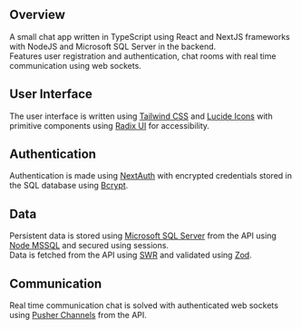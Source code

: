 ## Overview

A small chat app written in TypeScript using React and NextJS frameworks with NodeJS and Microsoft SQL Server in the backend.<br>
Features user registration and authentication, chat rooms with real time communication using web sockets.<br>

## User Interface
The user interface is written using [Tailwind CSS](https://tailwindcss.com/) and [Lucide Icons](https://lucide.dev/) with primitive components using [Radix UI](https://www.radix-ui.com/) for accessibility.

## Authentication
Authentication is made using [NextAuth](https://next-auth.js.org/) with encrypted credentials stored in the SQL database using [Bcrypt](https://github.com/kelektiv/node.bcrypt.js).

## Data
Persistent data is stored using [Microsoft SQL Server](https://www.microsoft.com/en-us/sql-server/) from the API using [Node MSSQL](https://github.com/tediousjs/node-mssql) and secured using sessions.<br>
Data is fetched from the API using [SWR](https://swr.vercel.app/) and validated using [Zod](https://zod.dev/).

## Communication
Real time communication chat is solved with authenticated web sockets using [Pusher Channels](https://pusher.com/channels/) from the API.
